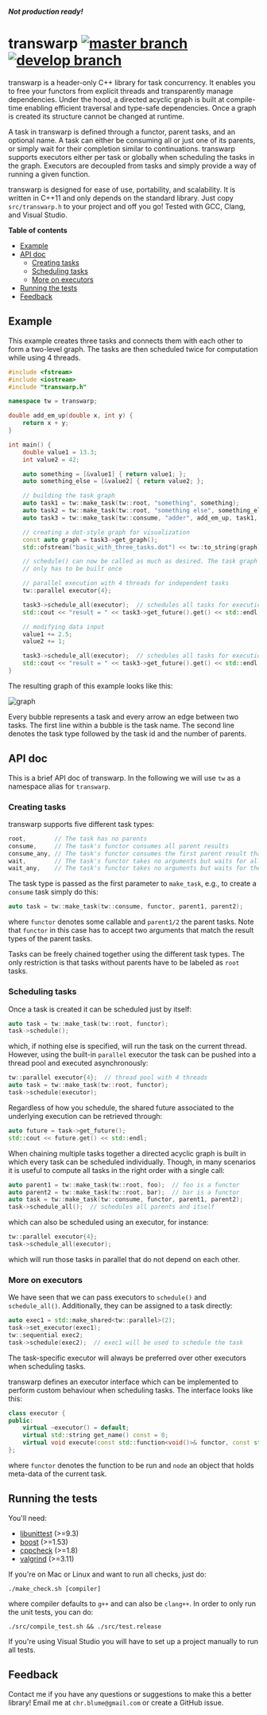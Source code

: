 **_Not production ready!_**

# transwarp [![master branch](https://travis-ci.org/bloomen/transwarp.svg?branch=master)](https://travis-ci.org/bloomen/transwarp) [![develop branch](https://travis-ci.org/bloomen/transwarp.svg?branch=develop)](https://travis-ci.org/bloomen/transwarp)

transwarp is a header-only C++ library for task concurrency. It enables you to free
your functors from explicit threads and transparently manage dependencies.
Under the hood, a directed acyclic graph is built at compile-time enabling efficient 
traversal and type-safe dependencies. Once a graph is created its structure
cannot be changed at runtime.

A task in transwarp is defined through a functor, parent tasks, and an optional name. 
A task can either be consuming all or just one of its parents, or simply wait for their 
completion similar to continuations. transwarp supports executors 
either per task or globally when scheduling the tasks in the graph. Executors are
decoupled from tasks and simply provide a way of running a given function.

transwarp is designed for ease of use, portability, and scalability. It is written in 
C++11 and only depends on the standard library. Just copy `src/transwarp.h` 
to your project and off you go! Tested with GCC, Clang, and Visual Studio.

**Table of contents**

  * [Example](#example)
  * [API doc](#api-doc)
     * [Creating tasks](#creating-tasks)
     * [Scheduling tasks](#scheduling-tasks)
     * [More on executors](#more-on-executors)
  * [Running the tests](#running-the-tests)
  * [Feedback](#feedback)

## Example

This example creates three tasks and connects them with each other to form
a two-level graph. The tasks are then scheduled twice for computation 
while using 4 threads.
```cpp
#include <fstream>
#include <iostream>
#include "transwarp.h"

namespace tw = transwarp;

double add_em_up(double x, int y) {
    return x + y;
}

int main() {
    double value1 = 13.3;
    int value2 = 42;

    auto something = [&value1] { return value1; };
    auto something_else = [&value2] { return value2; };

    // building the task graph
    auto task1 = tw::make_task(tw::root, "something", something);
    auto task2 = tw::make_task(tw::root, "something else", something_else);
    auto task3 = tw::make_task(tw::consume, "adder", add_em_up, task1, task2);

    // creating a dot-style graph for visualization
    const auto graph = task3->get_graph();
    std::ofstream("basic_with_three_tasks.dot") << tw::to_string(graph);

    // schedule() can now be called as much as desired. The task graph
    // only has to be built once

    // parallel execution with 4 threads for independent tasks
    tw::parallel executor{4};

    task3->schedule_all(executor);  // schedules all tasks for execution, assigning a future to each task
    std::cout << "result = " << task3->get_future().get() << std::endl;  // result = 55.3

    // modifying data input
    value1 += 2.5;
    value2 += 1;

    task3->schedule_all(executor);  // schedules all tasks for execution, assigning new futures
    std::cout << "result = " << task3->get_future().get() << std::endl;  // result = 58.8
}
```

The resulting graph of this example looks like this:

![graph](https://raw.githubusercontent.com/bloomen/transwarp/master/examples/basic_with_three_tasks.png)

Every bubble represents a task and every arrow an edge between two tasks. 
The first line within a bubble is the task name. The second line denotes the task
type followed by the task id and the number of parents. 

## API doc

This is a brief API doc of transwarp. In the following we will use `tw` as a namespace alias for `transwarp`.

### Creating tasks

transwarp supports five different task types:
```cpp
root,        // The task has no parents
consume,     // The task's functor consumes all parent results
consume_any, // The task's functor consumes the first parent result that becomes ready
wait,        // The task's functor takes no arguments but waits for all parents to finish
wait_any,    // The task's functor takes no arguments but waits for the first parent to finish
```
The task type is passed as the first parameter to `make_task`, e.g., to create 
a `consume` task simply do this:
```cpp
auto task = tw::make_task(tw::consume, functor, parent1, parent2);
```
where `functor` denotes some callable and `parent1/2` the parent tasks. 
Note that `functor` in this case has to accept two arguments that match the 
result types of the parent tasks.

Tasks can be freely chained together using the different task types. 
The only restriction is that tasks without parents have to be labeled as `root` tasks. 

### Scheduling tasks

Once a task is created it can be scheduled just by itself:
```cpp
auto task = tw::make_task(tw::root, functor);
task->schedule();
```
which, if nothing else is specified, will run the task on the current thread. 
However, using the built-in `parallel` executor the task can be pushed into a 
thread pool and executed asynchronously:
```cpp
tw::parallel executor{4};  // thread pool with 4 threads
auto task = tw::make_task(tw::root, functor);
task->schedule(executor);
```
Regardless of how you schedule, the shared future associated to the underlying 
execution can be retrieved through:
```cpp
auto future = task->get_future();
std::cout << future.get() << std::endl;
```  
When chaining multiple tasks together a directed acyclic graph is built in which
every task can be scheduled individually. Though, in many scenarios it is useful
to compute all tasks in the right order with a single call:
```cpp
auto parent1 = tw::make_task(tw::root, foo);  // foo is a functor
auto parent2 = tw::make_task(tw::root, bar);  // bar is a functor
auto task = tw::make_task(tw::consume, functor, parent1, parent2);
task->schedule_all();  // schedules all parents and itself
```
which can also be scheduled using an executor, for instance:
```cpp
tw::parallel executor{4};
task->schedule_all(executor);
```
which will run those tasks in parallel that do not depend on each other.

### More on executors

We have seen that we can pass executors to `schedule()` and `schedule_all()`.
Additionally, they can be assigned to a task directly:
```cpp
auto exec1 = std::make_shared<tw::parallel>(2);
task->set_executor(exec1);
tw::sequential exec2;
task->schedule(exec2);  // exec1 will be used to schedule the task
``` 
The task-specific executor will always be preferred over other executors when
scheduling tasks.

transwarp defines an executor interface which can be implemented to perform custom 
behaviour when scheduling tasks. The interface looks like this:
```cpp
class executor {
public:
    virtual ~executor() = default;
    virtual std::string get_name() const = 0;
    virtual void execute(const std::function<void()>& functor, const std::shared_ptr<tw::node>& node) = 0;
};

``` 
where `functor` denotes the function to be run and `node` an object that holds 
meta-data of the current task.

## Running the tests

You'll need:
* [libunittest](http://libunittest.sourceforge.net/) (>=9.3)
* [boost](http://www.boost.org/) (>=1.53)
* [cppcheck](http://cppcheck.sourceforge.net/) (>=1.8)
* [valgrind](http://valgrind.org/) (>=3.11)

If you're on Mac or Linux and want to run all checks, just do:
```
./make_check.sh [compiler]
```
where compiler defaults to `g++` and can also be `clang++`. In order to only
run the unit tests, you can do:
```
./src/compile_test.sh && ./src/test.release
```

If you're using Visual Studio you will have to set up a project
manually to run all tests.

## Feedback

Contact me if you have any questions or suggestions to make this a better library!
Email me at `chr.blume@gmail.com` or create a GitHub issue.
